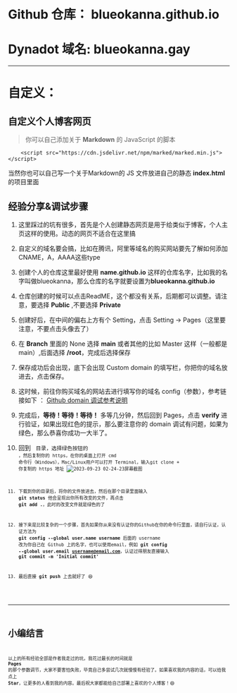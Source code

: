 # Github 仓库： blueokanna.github.io
# Dynadot 域名: blueokanna.gay

----
# 自定义：

## 自定义个人博客网页
> 你可以自己添加关于 **Markdown** 的 JavaScript 的脚本
```
    <script src="https://cdn.jsdelivr.net/npm/marked/marked.min.js"></script>
```
当然你也可以自己写一个关于Markdown的 JS 文件放进自己的静态 **index.html** 的项目里面

## 经验分享&调试步骤

1. 这里踩过的坑有很多，首先是个人创建静态网页是用于给类似于博客，个人主页这样的使用。动态的网页不适合在这里搞
2. 自定义的域名要会搞，比如在腾讯，阿里等域名的购买网站要先了解如何添加CNAME，A，AAAA这些type
3. 创建个人的仓库这里最好使用 **name.github.io** 这样的仓库名字，比如我的名字叫做blueokanna，那么仓库的名字就要设置为**blueokanna.github.io**
4. 仓库创建的时候可以点击ReadME，这个都没有关系，后期都可以调整。请注意，要选择 **Public** ,不要选择 **Private**
5. 创建好后，在中间的偏右上方有个 Setting，点击 Setting -> Pages（这里要注意，不要点击头像去了）
6. 在 **Branch** 里面的 None 选择 **main** 或者其他的比如 Master 这样（一般都是 main）,后面选择 **/root**，完成后选择保存
7. 保存成功后会出现，底下会出现 Custom domain 的填写栏，你把你的域名放进去，点击保存。
8. 这时候，前往你购买域名的网站去进行填写你的域名 config（参数），参考链接如下 ： [Github domain 调试参考说明](https://docs.github.com/zh/pages/configuring-a-custom-domain-for-your-github-pages-site/about-custom-domains-and-github-pages)
9. 完成后，**等待！等待！等待！** 多等几分钟，然后回到 Pages，点击 **verify** 进行验证，如果出现红色的提示，那么要注意你的 domain 调试有问题，如果为绿色，那么恭喜你成功一大半了。
10. 回到 **<code>** 目录，选择绿色按钮的 **<code>**，然后复制你的 https，在你的桌面上打开 cmd 命令行（Windows），Mac/Linux用户可以打开 Terminal，输入git clone + 你复制的 https 地址
![2023-09-23 02-24-23屏幕截图](https://github.com/blueokanna/blueokanna.github.io/assets/56761243/41d7a037-da98-4699-b196-428eadee246a)

11. 下载到你的目录后，将你的文件放进去，然后在那个目录里面输入 **git status** 他会呈现出你所有改变的文件，再点击 **git add .**，此时的改变文件就是绿色的了
12. 接下来是比较复杂的一个步骤，首先如果你从来没有认证你的Github在你的命令行里面，请自行认证，认证方法为 **git config --global user.name username** 后面的 username 改为你自己在 Github 上的名字，也可以使用email，例如 **git config --global user.email username@email.com**，认证过得朋友直接输入 **git commit -m 'Initial commit'**
13. 最后直接 **git push** 上去就好了 😆

----
# 小编结言
以上的所有经验全部是作者我走过的坑，我花过最长的时间就是 **Pages** 的那个参数调节，大家不要害怕失败，毕竟自己多尝试几次就慢慢有经验了。如果喜欢我的内容的话，可以给我点上 **Star**，让更多的人看到我的内容。最后祝大家都能给自己部署上喜欢的个人博客！😄
